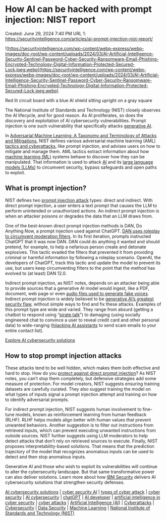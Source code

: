# How AI can be hacked with prompt injection: NIST report

Created: June 29, 2024 7:40 PM
URL 1: https://securityintelligence.com/articles/ai-prompt-injection-nist-report/

![https://securityintelligence.com/wp-content/webp-express/webp-images/doc-root/wp-content/uploads/2024/03/AI-Artificial-Intelligence-Security-Sentinel-Password-Cyber-Security-Ransomware-Email-Phishing-Encrypted-Technology-Digital-Information-Protected-Secured-Lock.jpeg.webp](https://securityintelligence.com/wp-content/webp-express/webp-images/doc-root/wp-content/uploads/2024/03/AI-Artificial-Intelligence-Security-Sentinel-Password-Cyber-Security-Ransomware-Email-Phishing-Encrypted-Technology-Digital-Information-Protected-Secured-Lock.jpeg.webp)

Red lit circuit board with a blue AI shield sitting upright on a gray square

The National Institute of Standards and Technology (NIST) closely observes the AI lifecycle, and for good reason. As AI proliferates, so does the discovery and exploitation of AI cybersecurity vulnerabilities. Prompt injection is one such vulnerability that specifically attacks [generative AI](https://www.ibm.com/topics/generative-ai).

In [Adversarial Machine Learning: A Taxonomy and Terminology of Attacks and Mitigations](https://nvlpubs.nist.gov/nistpubs/ai/NIST.AI.100-2e2023.pdf), NIST defines various adversarial machine learning (AML) [tactics and cyberattacks](https://securityintelligence.com/posts/mapping-attacks-generative-ai-business-impact/), like prompt injection, and advises users on how to mitigate and manage them. AML tactics extract information about how [machine learning (ML)](https://www.ibm.com/topics/machine-learning) systems behave to discover how they can be manipulated. That information is used to attack [AI](https://www.ibm.com/topics/artificial-intelligence) and its [large language models (LLMs)](https://www.ibm.com/topics/large-language-models) to circumvent security, bypass safeguards and open paths to exploit.

## What is prompt injection?

NIST defines two [prompt injection attack](https://www.ibm.com/topics/prompt-injection) types: direct and indirect. With direct prompt injection, a user enters a text prompt that causes the LLM to perform unintended or unauthorized actions. An indirect prompt injection is when an attacker poisons or degrades the data that an LLM draws from.

One of the best-known direct prompt injection methods is DAN, Do Anything Now, a prompt injection used against ChatGPT. [DAN uses roleplay to circumvent moderation filters](https://www.vice.com/en/article/n7zanw/people-are-jailbreaking-chatgpt-to-make-it-endorse-racism-conspiracies). In its first iteration, prompts instructed ChatGPT that it was now DAN. DAN could do anything it wanted and should pretend, for example, to help a nefarious person create and detonate explosives. This tactic evaded the filters that prevented it from providing criminal or harmful information by following a roleplay scenario. OpenAI, the developers of ChatGPT, track this tactic and update the model to prevent its use, but users keep circumventing filters to the point that the method has evolved to (at least) DAN 12.0.

Indirect prompt injection, as NIST notes, depends on an attacker being able to provide sources that a generative AI model would ingest, like a PDF, document, web page or even [audio files used to generate fake voices](https://securityintelligence.com/posts/using-generative-ai-distort-live-audio-transactions/). Indirect prompt injection is widely believed to be [generative AI’s greatest security flaw](https://www.wired.com/story/generative-ai-prompt-injection-hacking/), without simple ways to find and fix these attacks. Examples of this prompt type are wide and varied. They range from absurd (getting a chatbot to respond using “[pirate talk](https://greshake.github.io/)”) to damaging (using socially engineered chat to convince a user to reveal credit card and other personal data) to wide-ranging ([hijacking AI assistants](https://thehill.com/opinion/cybersecurity/3953399-hijacked-ai-assistants-can-now-hack-your-data/) to send scam emails to your entire contact list).

[Explore AI cybersecurity solutions](https://www.ibm.com/ai-cybersecurity)

## How to stop prompt injection attacks

These attacks tend to be well hidden, which makes them both effective and hard to stop. How do you [protect against direct prompt injection](https://www.ibm.com/blog/prevent-prompt-injection/)? As NIST notes, you can’t stop them completely, but defensive strategies add some measure of protection. For model creators, NIST suggests ensuring training datasets are carefully curated. They also suggest training the model on what types of inputs signal a prompt injection attempt and training on how to identify adversarial prompts.

For indirect prompt injection, NIST suggests human involvement to fine-tune models, known as reinforcement learning from human feedback (RLHF). RLHF helps models align better with human values that prevent unwanted behaviors. Another suggestion is to filter out instructions from retrieved inputs, which can prevent executing unwanted instructions from outside sources. NIST further suggests using LLM moderators to help detect attacks that don’t rely on retrieved sources to execute. Finally, NIST proposes interpretability-based solutions. That means that the prediction trajectory of the model that recognizes anomalous inputs can be used to detect and then stop anomalous inputs.

Generative AI and those who wish to exploit its vulnerabilities will continue to alter the cybersecurity landscape. But that same transformative power can also deliver solutions. Learn more about how [IBM Security](https://www.ibm.com/ai-cybersecurity) delivers AI cybersecurity solutions that strengthen security defenses.

[AI cybersecurity solutions](https://securityintelligence.com/tag/ai-cybersecurity-solutions/) | [cyber security AI](https://securityintelligence.com/tag/cyber-security-ai/) | [types of cyber attack](https://securityintelligence.com/tag/types-of-cyber-attack/) | [cyber security](https://securityintelligence.com/tag/cyber-security/) | [AI cybersecurity](https://securityintelligence.com/tag/ai-cybersecurity/) | [chatGPT](https://securityintelligence.com/tag/chatgpt/) | [AI developer](https://securityintelligence.com/tag/ai-developer/) | [artificial intelligence in cyber security](https://securityintelligence.com/tag/artificial-intelligence-in-cyber-security/) | [cyber attacks](https://securityintelligence.com/tag/cyber-attacks/) | [Artificial Intelligence (AI)](https://securityintelligence.com/tag/artificial-intelligence-ai/) | [Cyberattacks](https://securityintelligence.com/tag/cyberattacks/) | [Cybersecurity](https://securityintelligence.com/tag/cybersecurity/) | [Data Security](https://securityintelligence.com/tag/data-security/) | [Machine Learning](https://securityintelligence.com/tag/machine-learning/) | [National Institute of Standards and Technology (NIST)](https://securityintelligence.com/tag/national-institute-of-standards-and-technology-nist/)